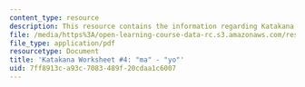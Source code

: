 ```yaml
---
content_type: resource
description: This resource contains the information regarding Katakana.
file: /media/https%3A/open-learning-course-data-rc.s3.amazonaws.com/res-21g-01-kana-spring-2010/7ff8913ca93c7083489f20cdaa1c6007_MITRES_21G_01S10_k4.pdf
file_type: application/pdf
resourcetype: Document
title: 'Katakana Worksheet #4: "ma" - "yo"'
uid: 7ff8913c-a93c-7083-489f-20cdaa1c6007
---
```

